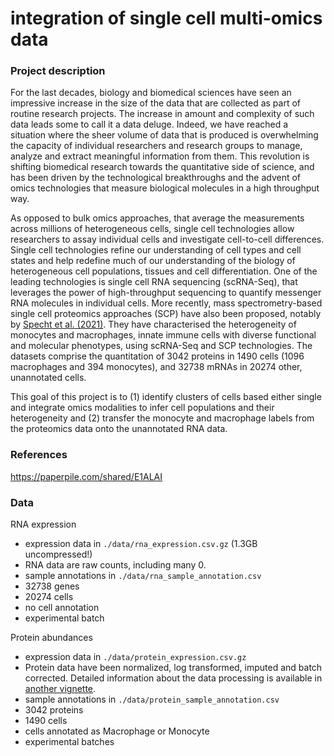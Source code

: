 # integration of single cell multi-omics data

### Project description

For the last decades, biology and biomedical sciences have seen an
impressive increase in the size of the data that are collected as part
of routine research projects. The increase in amount and complexity of
such data leads some to call it a data deluge. Indeed, we have reached
a situation where the sheer volume of data that is produced is
overwhelming the capacity of individual researchers and research
groups to manage, analyze and extract meaningful information from
them. This revolution is shifting biomedical research towards the
quantitative side of science, and has been driven by the technological
breakthroughs and the advent of omics technologies that measure
biological molecules in a high throughput way.

As opposed to bulk omics approaches, that average the measurements
across millions of heterogeneous cells, single cell technologies allow
researchers to assay individual cells and investigate cell-to-cell
differences. Single cell technologies refine our understanding of cell
types and cell states and help redefine much of our understanding of
the biology of heterogeneous cell populations, tissues and cell
differentiation. One of the leading technologies is single cell RNA
sequencing (scRNA-Seq), that leverages the power of high-throughput
sequencing to quantify messenger RNA molecules in individual
cells. More recently, mass spectrometry-based single cell proteomics
approaches (SCP) have also been proposed, notably by [Specht et
al. (2021)](https://genomebiology.biomedcentral.com/articles/10.1186/s13059-021-02267-5). They
have characterised the heterogeneity of monocytes and macrophages,
innate immune cells with diverse functional and molecular phenotypes,
using scRNA-Seq and SCP technologies. The datasets comprise the
quantitation of 3042 proteins in 1490 cells (1096 macrophages and 394
monocytes), and 32738 mRNAs in 20274 other, unannotated cells.

This goal of this project is to (1) identify clusters of cells based
either single and integrate omics modalities to infer cell populations
and their heterogeneity and (2) transfer the monocyte and macrophage
labels from the proteomics data onto the unannotated RNA data.

### References

https://paperpile.com/shared/E1ALAI

### Data

RNA expression
- expression data in `./data/rna_expression.csv.gz` (1.3GB uncompressed!)
- RNA data are raw counts, including many 0.
- sample annotations in `./data/rna_sample_annotation.csv`
- 32738 genes
- 20274 cells
- no cell annotation
- experimental batch

Protein abundances
- expression data in `./data/protein_expression.csv.gz`
- Protein data have been normalized, log transformed, imputed and
  batch corrected. Detailed information about the data processing is
  available in [another
  vignette](https://uclouvain-cbio.github.io/SCP.replication/articles/SCoPE2.html).
- sample annotations in `./data/protein_sample_annotation.csv`
- 3042 proteins
- 1490 cells
- cells annotated as Macrophage or Monocyte
- experimental batches

